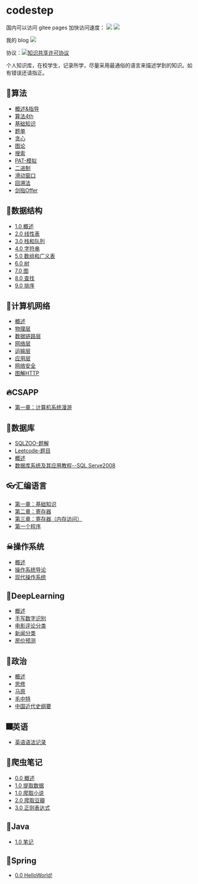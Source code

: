 # codestep
<p align="center">

国内可以访问 gitee pages 加快访问速度： [![](https://img.shields.io/badge/Gitee%20Pages-CodeStep-blue)](https://weijiew.gitee.io/codestep/) 
[![](https://img.shields.io/badge/Github%20Pages-CodeStep-brightgreen)](https://weijiew.com/codestep/#/) 

我的 blog <a href="https://weijiew.com"><img src="https://img.shields.io/badge/blog-weijiew-blue.svg"></a>

协议：<a rel="license" href="http://creativecommons.org/licenses/by-nc-sa/4.0/"><img alt="知识共享许可协议" style="border-width:0" src="https://i.creativecommons.org/l/by-nc-sa/4.0/88x31.png" /></a>

</p>

个人知识库，在校学生，记录所学，尽量采用最通俗的语言来描述学到的知识。如有错误还请指正。

## 🚀算法
* [概述&指导](book/alg_lab_0.md)
* [算法4th](book/alg_algs4.md)
* [基础知识](book/alg_lab_1.md)
* [题单](book/alg_num_toc.md)
* [贪心](book/alg_gre_0.md)
* [图论](book/alg_lab_5.md)
* [搜索](book/alg_lab_12.md)
* [PAT-模拟](book/alg_pat_0.md)
* [二进制](book/alg_binary.md)
* [滑动窗口](book/alg_win.md)
* [回溯法](book/alg_back.md)
* [剑指Offer](book/alg_offer.md)

## 💫数据结构
* [1.0 概述](book/ds.md)
* [2.0 线性表](book/ds_list.md)
* [3.0 栈和队列](book/ds_qs.md)
* [4.0 字符串](book/ds_char.md)
* [5.0 数组和广义表](book/ds_vec.md)
* [6.0 树](book/ds_tree.md)
* [7.0 图](book/ds_graph.md)
* [8.0 查找](book/ds_search.md)
* [9.0 排序](book/ds_sort.md)

## 🚗计算机网络
* [概述](book/net_lab_0.md)
* [物理层](book/net_lab_1.md)
* [数据链路层](book/net_lab_2.md)
* [网络层](book/net_lab_3.md)
* [运输层](book/net_lab_4.md)
* [应用层](book/net_lab_5.md)
* [网络安全](book/net_lab_6.md)
* [图解HTTP](book/net_lab_7.md)

## 🔥CSAPP
* [第一章：计算机系统漫游](book/csapp_ch1.md)

## 🐷数据库
* [SQLZOO-题解](book/sql_lab_2.md)
* [Leetcode-题目](book/sql_lab_1.md)
* [概述](book/sql_lab_0.md)
* [数据库系统及其应用教程--SQL Serve2008](book/sql_1.md)

## 👓汇编语言
* [第一章：基础知识](book/asm_lab_0.md)
* [第二章：寄存器](book/asm_lab_1.md)
* [第三章：寄存器（内存访问）](book/asm_lab_2.md)
* [第一个程序](book/asm_lab_3.md)

## ☠操作系统
* [概述](book/os_lab_0.md)
* [操作系统导论](book/os_0.md)
* [现代操作系统](book/os_now.md)

## 🎉DeepLearning
* [概述](book/dl_lab_0.md)
* [手写数字识别](book/dl_lab_1.md)
* [电影评论分类](book/dl_lab_2.md)
* [新闻分类](book/dl_lab_3.md)
* [房价预测](book/dl_lab_4.md)

## 🍳政治
* [概述](book/pol_lab_0.md)
* [思修](book/pol_lab_1.md)
* [马原](book/pol_2.md)
* [毛中特](book/pol_3.md)
* [中国近代史纲要](book/pol_lab_4.md)

## 🎆英语
* [英语语法记录](book/eng_lab_0.md)

## 🎊爬虫笔记
* [0.0 概述](book/spi_0.md)
* [1.0 提取数据](book/spi_3.md)
* [1.0 爬取小说](book/spi_lab_1.md)
* [2.0 爬取豆瓣](book/spi_lab_2.md)
* [3.0 正则表达式](book/spi_3.md)

## 👒Java
* [1.0 笔记](book/java_lab_1.md)

## 🌼Spring
* [0.0 HelloWorld!](book/spr_0.md)
